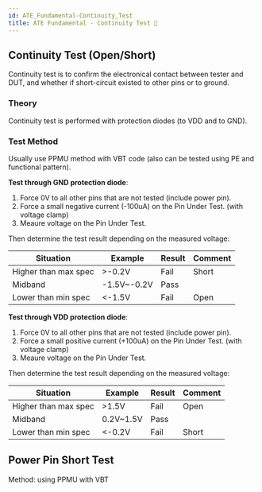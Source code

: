 ```yaml
---
id: ATE_Fundamental-Continuity_Test
title: ATE Fundamental - Continuity Test 🚧
---
```


## Continuity Test (Open/Short)

Continuity test is to confirm the electronical contact between tester and DUT, and whether if short-circuit existed to other pins or to ground.

### Theory

Continuity test is performed with protection diodes (to VDD and to GND). 



### Test Method

Usually use PPMU method with VBT code (also can be tested using PE and functional pattern).

**Test through GND protection diode**:

1. Force 0V to all other pins that are not tested (include power pin).
2. Force a small negative current (-100uA) on the Pin Under Test. (with voltage clamp)
3. Meaure voltage on the Pin Under Test.

Then determine the test result depending on the measured voltage:

| Situation            | Example     | Result | Comment |
| -------------------- | ----------- | ------ | ------- |
| Higher than max spec | >-0.2V      | Fail   | Short   |
| Midband              | -1.5V~-0.2V | Pass   |         |
| Lower than min spec  | <-1.5V      | Fail   | Open    |

**Test through VDD protection diode**:

1. Force 0V to all other pins that are not tested (include power pin).
2. Force a small positive current (+100uA) on the Pin Under Test. (with voltage clamp)
3. Meaure voltage on the Pin Under Test.

Then determine the test result depending on the measured voltage:

| Situation            | Example   | Result | Comment |
| -------------------- | --------- | ------ | ------- |
| Higher than max spec | >1.5V     | Fail   | Open    |
| Midband              | 0.2V~1.5V | Pass   |         |
| Lower than min spec  | <-0.2V    | Fail   | Short   |

## Power Pin Short Test

Method: using PPMU with VBT

